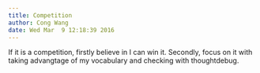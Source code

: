 ```yaml
---
title: Competition
author: Cong Wang
date: Wed Mar  9 12:18:39 2016
---
```


If it is a competition, firstly believe in I can win it. Secondly, focus on it with
taking advangtage of my vocabulary and checking with thoughtdebug.
